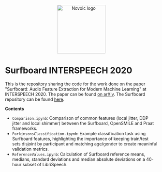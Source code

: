 <div align="center">
    <a href="https://novoic.com" target="_blank"><img src="https://assets.novoic.com/logo_320px.png" alt="Novoic logo" width="160"/></a>
</div>

# Surfboard INTERSPEECH 2020

This is the repository sharing the code for the work done on the paper "Surfboard: Audio Feature Extraction for Modern Machine Learning" at INTERSPEECH 2020. The paper can be found [on arXiv](https://arxiv.org/abs/2005.08848). The Surfboard repository can be found [here](https://github.com/novoic/surfboard).

**Contents**
- `Comparison.ipynb`: Comparison of common features (local jitter, DDP jitter and local shimmer) between the Surfboard, OpenSMILE and Praat frameworks.
- `ParkinsonsClassification.ipynb`: Example classification task using Surfboard features, highlighting the importance of keeping train/test sets disjoint by participant and matching age/gender to create meaninful validation metrics.
- `ReferenceValues.ipynb`: Calculation of Surfboard reference means, medians, standard deviations and median absolute deviations on a 40-hour subset of LibriSpeech.